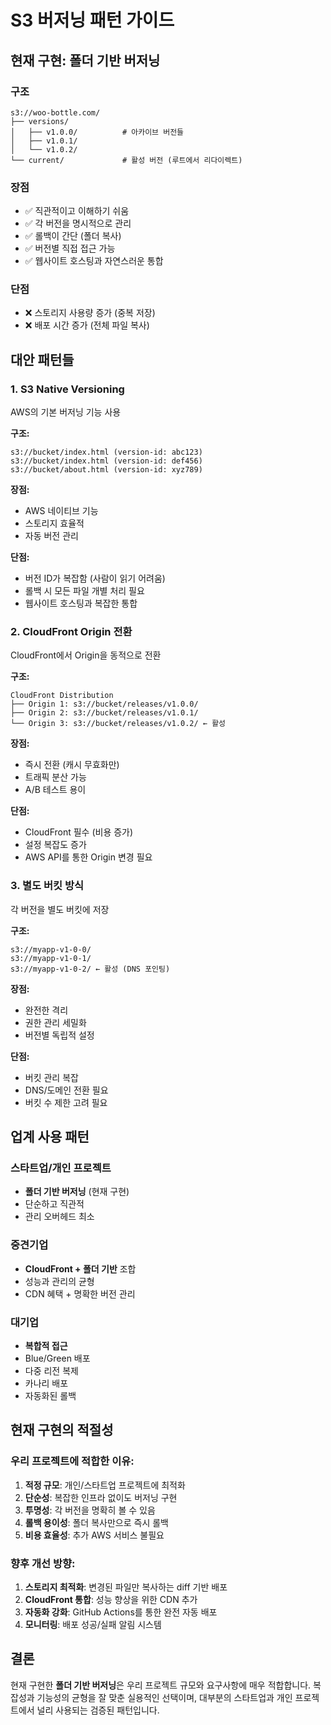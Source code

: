 # S3 버저닝 패턴 가이드

## 현재 구현: 폴더 기반 버저닝

### 구조
```
s3://woo-bottle.com/
├── versions/
│   ├── v1.0.0/          # 아카이브 버전들
│   ├── v1.0.1/
│   └── v1.0.2/
└── current/             # 활성 버전 (루트에서 리다이렉트)
```

### 장점
- ✅ 직관적이고 이해하기 쉬움
- ✅ 각 버전을 명시적으로 관리
- ✅ 롤백이 간단 (폴더 복사)
- ✅ 버전별 직접 접근 가능
- ✅ 웹사이트 호스팅과 자연스러운 통합

### 단점
- ❌ 스토리지 사용량 증가 (중복 저장)
- ❌ 배포 시간 증가 (전체 파일 복사)

## 대안 패턴들

### 1. S3 Native Versioning
AWS의 기본 버저닝 기능 사용

**구조:**
```
s3://bucket/index.html (version-id: abc123)
s3://bucket/index.html (version-id: def456)
s3://bucket/about.html (version-id: xyz789)
```

**장점:**
- AWS 네이티브 기능
- 스토리지 효율적
- 자동 버전 관리

**단점:**
- 버전 ID가 복잡함 (사람이 읽기 어려움)
- 롤백 시 모든 파일 개별 처리 필요
- 웹사이트 호스팅과 복잡한 통합

### 2. CloudFront Origin 전환
CloudFront에서 Origin을 동적으로 전환

**구조:**
```
CloudFront Distribution
├── Origin 1: s3://bucket/releases/v1.0.0/
├── Origin 2: s3://bucket/releases/v1.0.1/
└── Origin 3: s3://bucket/releases/v1.0.2/ ← 활성
```

**장점:**
- 즉시 전환 (캐시 무효화만)
- 트래픽 분산 가능
- A/B 테스트 용이

**단점:**
- CloudFront 필수 (비용 증가)
- 설정 복잡도 증가
- AWS API를 통한 Origin 변경 필요

### 3. 별도 버킷 방식
각 버전을 별도 버킷에 저장

**구조:**
```
s3://myapp-v1-0-0/
s3://myapp-v1-0-1/
s3://myapp-v1-0-2/ ← 활성 (DNS 포인팅)
```

**장점:**
- 완전한 격리
- 권한 관리 세밀화
- 버전별 독립적 설정

**단점:**
- 버킷 관리 복잡
- DNS/도메인 전환 필요
- 버킷 수 제한 고려 필요

## 업계 사용 패턴

### 스타트업/개인 프로젝트
- **폴더 기반 버저닝** (현재 구현)
- 단순하고 직관적
- 관리 오버헤드 최소

### 중견기업
- **CloudFront + 폴더 기반** 조합
- 성능과 관리의 균형
- CDN 혜택 + 명확한 버전 관리

### 대기업
- **복합적 접근**
- Blue/Green 배포
- 다중 리전 복제
- 카나리 배포
- 자동화된 롤백

## 현재 구현의 적절성

### 우리 프로젝트에 적합한 이유:
1. **적정 규모**: 개인/스타트업 프로젝트에 최적화
2. **단순성**: 복잡한 인프라 없이도 버저닝 구현
3. **투명성**: 각 버전을 명확히 볼 수 있음
4. **롤백 용이성**: 폴더 복사만으로 즉시 롤백
5. **비용 효율성**: 추가 AWS 서비스 불필요

### 향후 개선 방향:
1. **스토리지 최적화**: 변경된 파일만 복사하는 diff 기반 배포
2. **CloudFront 통합**: 성능 향상을 위한 CDN 추가
3. **자동화 강화**: GitHub Actions를 통한 완전 자동 배포
4. **모니터링**: 배포 성공/실패 알림 시스템

## 결론

현재 구현한 **폴더 기반 버저닝**은 우리 프로젝트 규모와 요구사항에 매우 적합합니다. 
복잡성과 기능성의 균형을 잘 맞춘 실용적인 선택이며, 대부분의 스타트업과 개인 프로젝트에서 
널리 사용되는 검증된 패턴입니다.
